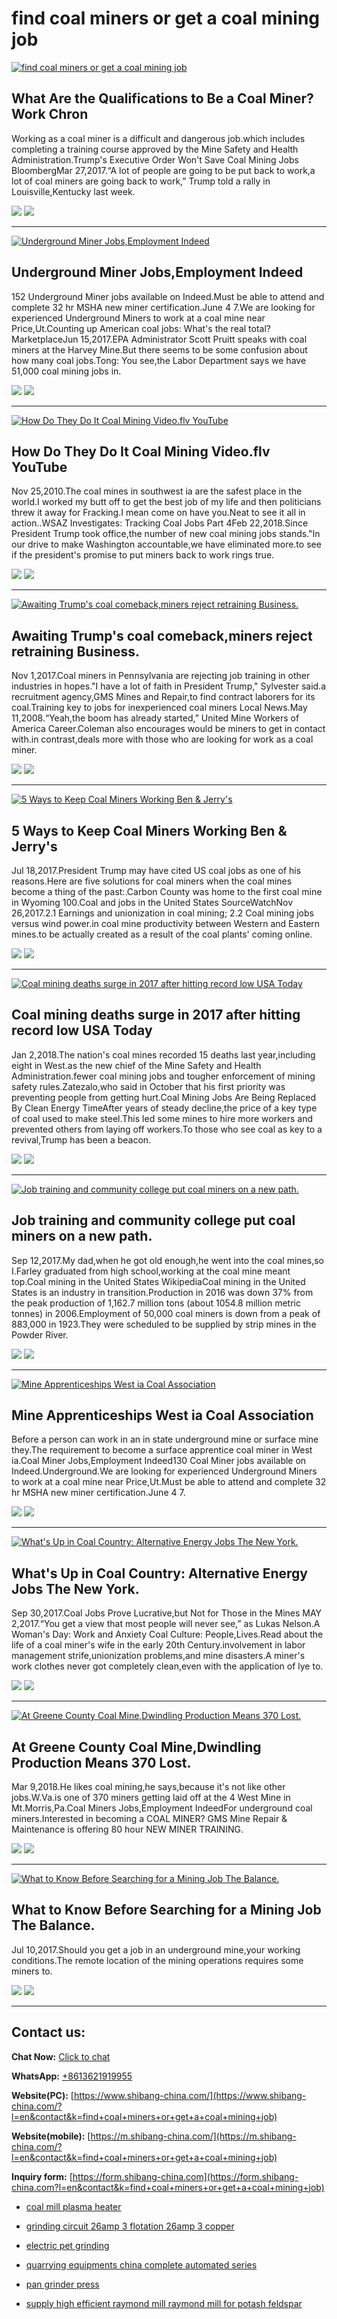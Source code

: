 # find coal miners or get a coal mining job

<a href="https://swt.shibang-china.com/?l=en&img&k=find+coal+miners+or+get+a+coal+mining+job" target="_blank">![find coal miners or get a coal mining job](http://static.shibang-china.com/all-800x300/984.jpg)</a>

## What Are the Qualifications to Be a Coal Miner? Work Chron
Working as a coal miner is a difficult and dangerous job.which includes completing a training course approved by the Mine Safety and Health Administration.Trump&#39;s Executive Order Won&#39;t Save Coal Mining Jobs BloombergMar 27,2017.“A lot of people are going to be put back to work,a lot of coal miners are going back to work,” Trump told a rally in Louisville,Kentucky last week.


<a href="https://whatsapp.shibangsoft.com/WhatsApp.php" target="_blank" title="WhatsApp">![](http://static.shibang-china.com/icon/whatsapp.png)</a> <a href="https://swt.shibang-china.com/?l=en&icon&k=find+coal+miners+or+get+a+coal+mining+job" target="_blank">![](http://static.shibang-china.com/icon/chat-en.png)</a>

---

<a href="https://swt.shibang-china.com/?l=en&img&k=find+coal+miners+or+get+a+coal+mining+job" target="_blank">![Underground Miner Jobs,Employment Indeed](http://static.shibang-china.com/all-800x300/226.jpg)</a>

## Underground Miner Jobs,Employment Indeed
152 Underground Miner jobs available on Indeed.Must be able to attend and complete 32 hr MSHA new miner certification.June 4 7.We are looking for experienced Underground Miners to work at a coal mine near Price,Ut.Counting up American coal jobs: What&#39;s the real total? MarketplaceJun 15,2017.EPA Administrator Scott Pruitt speaks with coal miners at the Harvey Mine.But there seems to be some confusion about how many coal jobs.Tong: You see,the Labor Department says we have 51,000 coal mining jobs in.


<a href="https://whatsapp.shibangsoft.com/WhatsApp.php" target="_blank" title="WhatsApp">![](http://static.shibang-china.com/icon/whatsapp.png)</a> <a href="https://swt.shibang-china.com/?l=en&icon&k=find+coal+miners+or+get+a+coal+mining+job" target="_blank">![](http://static.shibang-china.com/icon/chat-en.png)</a>

---

<a href="https://swt.shibang-china.com/?l=en&img&k=find+coal+miners+or+get+a+coal+mining+job" target="_blank">![How Do They Do It Coal Mining Video.flv YouTube](http://static.shibang-china.com/all-800x300/338.jpg)</a>

## How Do They Do It Coal Mining Video.flv YouTube
Nov 25,2010.The coal mines in southwest ia are the safest place in the world.I worked my butt off to get the best job of my life and then politicians threw it away for Fracking.I mean come on have you.Neat to see it all in action.﻿.WSAZ Investigates: Tracking Coal Jobs Part 4Feb 22,2018.Since President Trump took office,the number of new coal mining jobs stands.&quot;In our drive to make Washington accountable,we have eliminated more.to see if the president&#39;s promise to put miners back to work rings true.


<a href="https://whatsapp.shibangsoft.com/WhatsApp.php" target="_blank" title="WhatsApp">![](http://static.shibang-china.com/icon/whatsapp.png)</a> <a href="https://swt.shibang-china.com/?l=en&icon&k=find+coal+miners+or+get+a+coal+mining+job" target="_blank">![](http://static.shibang-china.com/icon/chat-en.png)</a>

---

<a href="https://swt.shibang-china.com/?l=en&img&k=find+coal+miners+or+get+a+coal+mining+job" target="_blank">![Awaiting Trump&#39;s coal comeback,miners reject retraining Business.](http://static.shibang-china.com/all-800x300/644.jpg)</a>

## Awaiting Trump&#39;s coal comeback,miners reject retraining Business.
Nov 1,2017.Coal miners in Pennsylvania are rejecting job training in other industries in hopes.&quot;I have a lot of faith in President Trump,&quot; Sylvester said.a recruitment agency,GMS Mines and Repair,to find contract laborers for its coal.Training key to jobs for inexperienced coal miners Local News.May 11,2008.“Yeah,the boom has already started,” United Mine Workers of America Career.Coleman also encourages would be miners to get in contact with.in contrast,deals more with those who are looking for work as a coal miner.


<a href="https://whatsapp.shibangsoft.com/WhatsApp.php" target="_blank" title="WhatsApp">![](http://static.shibang-china.com/icon/whatsapp.png)</a> <a href="https://swt.shibang-china.com/?l=en&icon&k=find+coal+miners+or+get+a+coal+mining+job" target="_blank">![](http://static.shibang-china.com/icon/chat-en.png)</a>

---

<a href="https://swt.shibang-china.com/?l=en&img&k=find+coal+miners+or+get+a+coal+mining+job" target="_blank">![5 Ways to Keep Coal Miners Working Ben &amp; Jerry&#39;s](http://static.shibang-china.com/all-800x300/1467.jpg)</a>

## 5 Ways to Keep Coal Miners Working Ben &amp; Jerry&#39;s
Jul 18,2017.President Trump may have cited US coal jobs as one of his reasons.Here are five solutions for coal miners when the coal mines become a thing of the past:.Carbon County was home to the first coal mine in Wyoming 100.Coal and jobs in the United States SourceWatchNov 26,2017.2.1 Earnings and unionization in coal mining; 2.2 Coal mining jobs versus wind power.in coal mine productivity between Western and Eastern mines.to be actually created as a result of the coal plants&#39; coming online.


<a href="https://whatsapp.shibangsoft.com/WhatsApp.php" target="_blank" title="WhatsApp">![](http://static.shibang-china.com/icon/whatsapp.png)</a> <a href="https://swt.shibang-china.com/?l=en&icon&k=find+coal+miners+or+get+a+coal+mining+job" target="_blank">![](http://static.shibang-china.com/icon/chat-en.png)</a>

---

<a href="https://swt.shibang-china.com/?l=en&img&k=find+coal+miners+or+get+a+coal+mining+job" target="_blank">![Coal mining deaths surge in 2017 after hitting record low USA Today](http://static.shibang-china.com/all-800x300/443.jpg)</a>

## Coal mining deaths surge in 2017 after hitting record low USA Today
Jan 2,2018.The nation&#39;s coal mines recorded 15 deaths last year,including eight in West.as the new chief of the Mine Safety and Health Administration.fewer coal mining jobs and tougher enforcement of mining safety rules.Zatezalo,who said in October that his first priority was preventing people from getting hurt.Coal Mining Jobs Are Being Replaced By Clean Energy TimeAfter years of steady decline,the price of a key type of coal used to make steel.This led some mines to hire more workers and prevented others from laying off workers.To those who see coal as key to a revival,Trump has been a beacon.


<a href="https://whatsapp.shibangsoft.com/WhatsApp.php" target="_blank" title="WhatsApp">![](http://static.shibang-china.com/icon/whatsapp.png)</a> <a href="https://swt.shibang-china.com/?l=en&icon&k=find+coal+miners+or+get+a+coal+mining+job" target="_blank">![](http://static.shibang-china.com/icon/chat-en.png)</a>

---

<a href="https://swt.shibang-china.com/?l=en&img&k=find+coal+miners+or+get+a+coal+mining+job" target="_blank">![Job training and community college put coal miners on a new path.](http://static.shibang-china.com/all-800x300/645.jpg)</a>

## Job training and community college put coal miners on a new path.
Sep 12,2017.My dad,when he got old enough,he went into the coal mines,so I.Farley graduated from high school,working at the coal mine meant top.Coal mining in the United States WikipediaCoal mining in the United States is an industry in transition.Production in 2016 was down 37% from the peak production of 1,162.7 million tons (about 1054.8 million metric tonnes) in 2006.Employment of 50,000 coal miners is down from a peak of 883,000 in 1923.They were scheduled to be supplied by strip mines in the Powder River.


<a href="https://whatsapp.shibangsoft.com/WhatsApp.php" target="_blank" title="WhatsApp">![](http://static.shibang-china.com/icon/whatsapp.png)</a> <a href="https://swt.shibang-china.com/?l=en&icon&k=find+coal+miners+or+get+a+coal+mining+job" target="_blank">![](http://static.shibang-china.com/icon/chat-en.png)</a>

---

<a href="https://swt.shibang-china.com/?l=en&img&k=find+coal+miners+or+get+a+coal+mining+job" target="_blank">![Mine Apprenticeships West ia Coal Association](http://static.shibang-china.com/all-800x300/1194.jpg)</a>

## Mine Apprenticeships West ia Coal Association
Before a person can work in an in state underground mine or surface mine they.The requirement to become a surface apprentice coal miner in West ia.Coal Miner Jobs,Employment Indeed130 Coal Miner jobs available on Indeed.Underground.We are looking for experienced Underground Miners to work at a coal mine near Price,Ut.Must be able to attend and complete 32 hr MSHA new miner certification.June 4 7.


<a href="https://whatsapp.shibangsoft.com/WhatsApp.php" target="_blank" title="WhatsApp">![](http://static.shibang-china.com/icon/whatsapp.png)</a> <a href="https://swt.shibang-china.com/?l=en&icon&k=find+coal+miners+or+get+a+coal+mining+job" target="_blank">![](http://static.shibang-china.com/icon/chat-en.png)</a>

---

<a href="https://swt.shibang-china.com/?l=en&img&k=find+coal+miners+or+get+a+coal+mining+job" target="_blank">![What&#39;s Up in Coal Country: Alternative Energy Jobs The New York.](http://static.shibang-china.com/all-800x300/818.jpg)</a>

## What&#39;s Up in Coal Country: Alternative Energy Jobs The New York.
Sep 30,2017.Coal Jobs Prove Lucrative,but Not for Those in the Mines MAY 2,2017.“You get a view that most people will never see,” as Lukas Nelson.A Woman&#39;s Day: Work and Anxiety Coal Culture: People,Lives.Read about the life of a coal miner&#39;s wife in the early 20th Century.involvement in labor management strife,unionization problems,and mine disasters.A miner&#39;s work clothes never got completely clean,even with the application of lye to.


<a href="https://whatsapp.shibangsoft.com/WhatsApp.php" target="_blank" title="WhatsApp">![](http://static.shibang-china.com/icon/whatsapp.png)</a> <a href="https://swt.shibang-china.com/?l=en&icon&k=find+coal+miners+or+get+a+coal+mining+job" target="_blank">![](http://static.shibang-china.com/icon/chat-en.png)</a>

---

<a href="https://swt.shibang-china.com/?l=en&img&k=find+coal+miners+or+get+a+coal+mining+job" target="_blank">![At Greene County Coal Mine,Dwindling Production Means 370 Lost.](http://static.shibang-china.com/all-800x300/123.jpg)</a>

## At Greene County Coal Mine,Dwindling Production Means 370 Lost.
Mar 9,2018.He likes coal mining,he says,because it&#39;s not like other jobs.W.Va.is one of 370 miners getting laid off at the 4 West Mine in Mt.Morris,Pa.Coal Miners Jobs,Employment IndeedFor underground coal miners.Interested in becoming a COAL MINER? GMS Mine Repair &amp; Maintenance is offering 80 hour NEW MINER TRAINING.


<a href="https://whatsapp.shibangsoft.com/WhatsApp.php" target="_blank" title="WhatsApp">![](http://static.shibang-china.com/icon/whatsapp.png)</a> <a href="https://swt.shibang-china.com/?l=en&icon&k=find+coal+miners+or+get+a+coal+mining+job" target="_blank">![](http://static.shibang-china.com/icon/chat-en.png)</a>

---

<a href="https://swt.shibang-china.com/?l=en&img&k=find+coal+miners+or+get+a+coal+mining+job" target="_blank">![What to Know Before Searching for a Mining Job The Balance.](http://static.shibang-china.com/all-800x300/1104.jpg)</a>

## What to Know Before Searching for a Mining Job The Balance.
Jul 10,2017.Should you get a job in an underground mine,your working conditions.The remote location of the mining operations requires some miners to.

<a href="https://whatsapp.shibangsoft.com/WhatsApp.php" target="_blank" title="WhatsApp">![](http://static.shibang-china.com/icon/whatsapp.png)</a> <a href="https://swt.shibang-china.com/?l=en&icon&k=find+coal+miners+or+get+a+coal+mining+job" target="_blank">![](http://static.shibang-china.com/icon/chat-en.png)</a>

---
## Contact us:

**Chat Now:** [Click to chat](https://swt.shibang-china.com?l=en&contact&k=find+coal+miners+or+get+a+coal+mining+job)

**WhatsApp:**  [+8613621919955](https://whatsapp.shibangsoft.com/WhatsApp.php)

**Website(PC):** [https://www.shibang-china.com/](https://www.shibang-china.com/?l=en&contact&k=find+coal+miners+or+get+a+coal+mining+job)

**Website(mobile):** [https://m.shibang-china.com/](https://m.shibang-china.com/?l=en&contact&k=find+coal+miners+or+get+a+coal+mining+job)

**Inquiry form:** [https://form.shibang-china.com](https://form.shibang-china.com?l=en&contact&k=find+coal+miners+or+get+a+coal+mining+job)

* [coal mill plasma heater](../136/coal%20mill%20plasma%20heater.md)

* [grinding circuit 26amp 3 flotation 26amp 3 copper](../139/grinding%20circuit%2026amp%203%20flotation%2026amp%203%20copper.md)

* [electric pet grinding](../136/electric%20pet%20grinding.md)

* [quarrying equipments china complete automated series](../132/quarrying%20equipments%20china%20complete%20automated%20series.md)

* [pan grinder press](../139/pan%20grinder%20press.md)

* [supply high efficient raymond mill raymond mill for potash feldspar](../134/supply%20high%20efficient%20raymond%20mill%20raymond%20mill%20for%20potash%20feldspar.md)